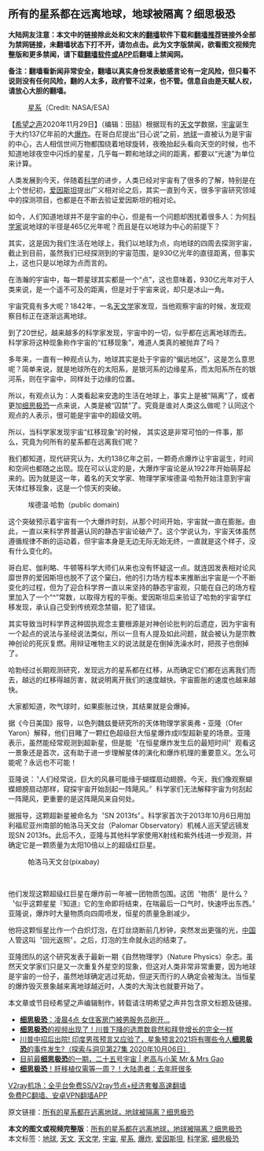  <h2>所有的星系都在远离地球，地球被隔离？细思极恐</h2> <p class="notice"><b>大陆网友注意：本文中的链接除此处和文末的<a href="https://github.com/bannedbook/fanqiang" >翻墙</a>软件下载和<a href="https://github.com/killgcd/justmysocks/blob/master/README.md">翻墙推荐</a>链接外全部为禁网链接，未翻墙状态下打不开，请勿点击。此为文字版禁闻，欲看图文视频完整版和更多禁闻，请下载<a href="https://github.com/bannedbook/fanqiang">翻墙软件或APP</a>后翻墙上禁闻网。</p><p>备注：翻墙看新闻非常安全，翻墙以真实身份发表敏感言论有一定风险，但只看不说则没有任何风险，翻的人太多，政府管不过来，也不管。信息自由是天赋人权，请放心大胆的翻墙。</b></p>  <div class="entry"> <figure><figcaption><a href="https://www.bannedbook.org/bnews/tag/%e6%98%9f%e7%b3%bb/" class="st_tag internal_tag" rel="tag" title="标签 星系 下的日志">星系</a>（Credit: NASA/ESA)</figcaption></figure> <p>【<span class='wp_keywordlink_affiliate'><a href="https://www.soundofhope.org" title="希望之声" target="_blank">希望之声</a></span>2020年11月29日】（编辑：田喆）根据现有的<a href="https://www.bannedbook.org/bnews/tag/%e5%a4%a9%e6%96%87/" class="st_tag internal_tag" rel="tag" title="标签 天文 下的日志">天文</a>学数据，<a href="https://www.bannedbook.org/bnews/tag/%e5%ae%87%e5%ae%99/" class="st_tag internal_tag" rel="tag" title="标签 宇宙 下的日志">宇宙</a>诞生于大约137亿年前的大<a href="https://www.bannedbook.org/bnews/tag/%e7%88%86%e7%82%b8/" class="st_tag internal_tag" rel="tag" title="标签 爆炸 下的日志">爆炸</a>。在哥白尼提出“日心说”之前，<a href="https://www.bannedbook.org/bnews/tag/%e5%9c%b0%e7%90%83/" class="st_tag internal_tag" rel="tag" title="标签 地球 下的日志">地球</a>一直被认为是宇宙的中心，古人相信世间万物都围绕着地球旋转，夜晚抬起头看向天空的时候，也不知道地球夜空中闪烁的星星，几乎每一颗和地球之间的距离，都要以“光速”为单位来计算。</p> <p>人类发展到今天，伴随着<span class='wp_keywordlink'><a href="https://www.bannedbook.org/forum11/topic309.html" title="禁片：“科学”的棍子" target="_blank">科学</a></span>的进步，人类已经对宇宙有了很多的了解，特别是在上个世纪初，<a href="https://www.bannedbook.org/bnews/tag/%e7%88%b1%e5%9b%a0%e6%96%af%e5%9d%a6/" class="st_tag internal_tag" rel="tag" title="标签 爱因斯坦 下的日志">爱因斯坦</a>提出广义相对论之后，其实一直到今天，很多宇宙研究领域中的探测项目，也都是在不断去验证爱因斯坦的相对论。</p> <p>如今，人们知道地球并不是宇宙的中心，但是有一个问题却困扰着很多人：为何<a href="https://www.bannedbook.org/bnews/tag/%e7%a7%91%e5%ad%a6%e5%ae%b6/" class="st_tag internal_tag" rel="tag" title="标签 科学家 下的日志">科学家</a>说地球的半径是465亿光年呢？而且是在以地球为中心的前提下？</p> <p>其实，这是因为我们生活在地球上，我们以地球为点，向地球的四周去探测宇宙，截止到目前，虽然我们已经探测到的宇宙范围，是930亿光年的直径距离，但事实上，这也只是以地球为点而言的。</p> <p>在浩瀚的宇宙中，每一颗星球其实都是一个“点”，这也意味着，930亿光年对于人类来说，是一个遥不可及的距离，但是对于宇宙来说，却只是冰山一角。</p> <p>宇宙究竟有多大呢？1842年，一名<a href="https://www.bannedbook.org/bnews/tag/%E5%A4%A9%E6%96%87%E5%AD%A6/" class="st_tag internal_tag" rel="tag" title="标签 天文学 下的日志">天文学</a>家发现，当他观察宇宙的时候，发现观察目标正在逐渐远离地球。</p>  <p>到了20世纪，越来越多的科学家发现，宇宙中的一切，似乎都在远离地球而去。科学家将这种现象称作宇宙的“红移现象”，难道人类真的被抛弃了吗？</p> <p>多年来，一直有一种观点认为，地球其实是处于宇宙的“偏远地区”，这是怎么意思呢？简单来说，就是地球所在的太阳系，是银河系的边缘星系，而太阳系所在的银河系，则在宇宙中，同样处于边缘的位置。</p> <p>所以，有观点认为：人类看起来安逸的生活在地球上，事实上是被“隔离”了，或者更加<a href="https://www.bannedbook.org/bnews/tag/%e7%bb%86%e6%80%9d%e6%9e%81%e6%81%90/" class="st_tag internal_tag" rel="tag" title="标签 细思极恐 下的日志">细思极恐</a>一点来说，人类是被“囚禁”了。究竟是谁对人类这么做呢？认同这个观点的人表示，很可能是宇宙中的超级文明。</p> <p>所以，当科学家发现宇宙“红移现象”的时候， 其实这是非常可怕的一件事，那么，究竟为何所有的星系都在远离我们呢？</p> <p>我们都知道，现代研究认为，大约138亿年之前，一颗奇点爆炸让宇宙诞生，时间和空间也都随之出现。现在可以认定的是，大爆炸宇宙论是从1922年开始萌芽起来的。因为就是这一年，着名的天文学家、物理学家埃德温·哈勃开始注意到宇宙天体红移现象，这是一个惊天的突破。</p> <figure><figcaption>埃德温·哈勃（public domain)</figcaption></figure> <p>这个突破预示着宇宙有一个大爆炸时刻，从那个时间开始，宇宙就一直在膨胀。由此，一直以来科学界普遍认同的静态宇宙论破产了。这个学说认为，宇宙天体虽然遵循规律不断的运动着，但宇宙本身是无边无际无始无终，一直就是这个样子，没有什么变化的。</p>  <p>哥白尼、伽利略、牛顿等科学大师们从来也没有怀疑这一点。就连因发表相对论风靡世界的爱因斯坦也脱不了这个窠臼，他的引力场方程本来推断出宇宙是一个不断变化的过程，但为了迎合科学界一直以来坚持的静态宇宙观，只能在自己的场方程里加入了一个“^”常数，以取得方程的平衡。爱因斯坦后来验证了哈勃的宇宙学红移发现，承认自己受到传统观念禁锢，犯了错误。</p> <p>其实导致当时科学界这种固执观念主要根源是对神创论批判的后遗症，因为宇宙有一个起点的说法与圣经说法类似，所以一旦有人提及如此问题，就会被认为是宗教神创论的死灰复燃。用辩证唯物主义的说法就是在倒掉洗澡水时，把孩子也倒掉了。</p> <p>哈勃经过长期观测研究，发现远方的星系都在红移，从而确定它们都在远离我们而去，越远的红移得越厉害，就说明离开我们的速度越快。宇宙膨胀的速度也越来越快。</p> <p>大家都知道，吹气球时，如果膨胀过快，其结果就是会爆掉。</p> <p>据《今日美国》报导，以色列魏兹曼研究所的天体物理学家奥弗・亚隆（Ofer Yaron）解释，他们目睹了一颗红色超级巨大恒星爆炸成II型超新星的场景。亚隆表示，虽然能经常观测到超新星，但是能〝在恒星爆炸发生后的最短时间〞观看这一景象还是首次，这有助于进一步理解星体的演化和爆炸机理的重要意义。怎么可能呢？永远也不可能！</p> <p>亚隆说：〝人们经常说，巨大的风暴可能缘于蝴蝶扇动翅膀。今天，我们像观察蝴蝶翅膀扇动那样，窥探宇宙开始刮起一阵飓风。〞科学家们无法解释宇宙为何刮起一阵飓风，更重要的是这阵飓风来自何处。</p>  <p>据报导，这颗超新星被命名为〝SN 2013fs〞。科学家首次于2013年10月6日用加利福尼亚州南部的帕洛马天文台（Palomar Observatory）机械人巡天望远镜发现SN 2013fs。此后不久，亚隆与其他科学家使用X射线和紫外线进一步观测，并确定它是一颗质量为太阳10倍以上的超级红巨星。</p> <figure><figcaption>帕洛马天文台(pixabay)</figcaption></figure> <p> </p> <p>他们发现这颗超级红巨星在爆炸前一年被一团物质包围。这团〝物质〞是什么？〝似乎这颗星星『知道』它的生命即将结束，在喘最后一口气时，快速呼出东西。〞亚隆说，爆炸时大量物质向四周喷发，恒星的质量急剧减少。</p> <p>他将这颗恒星比作一个白炽灯泡，在灯丝烧断前几秒钟，突然发出更强的光，<span class='wp_keywordlink_affiliate'><a href="https://www.bannedbook.org/" title="中国" target="_blank">中国</a></span>人管这叫〝回光返照〞。之后，灯泡的生命就永远的结束了。</p> <p>亚隆团队的这个研究发表于最新一期《自然物理学》（Nature Physics）杂志。虽然天文学家们只是又一次重复外星空的现象，但这对人类非常非常重要，因为地球是宇宙的一份子，虽然地球确定逃过死劫，但逆天而行的人确定会被淘汰。当恒星的爆炸毁灭景象越来离地球越近时，人类的大淘汰也就要开始了。</p> <p>本文章或节目经希望之声编辑制作，转载请注明希望之声并包含原文标题及链接。</p>  <ul class='op-related-articles' title='相关阅读'> <li><a href='https://www.bannedbook.org/bnews/cbnews/20201126/1437141.html' target='_blank'><b>细思极恐</b>：凌晨4点 女住客房门被男服务员刷开…</a></li> <li><a href='https://www.bannedbook.org/bnews/topimagenews/20201110/1428737.html' target='_blank'><b>细思极恐</b>的视频出现了！川普下降的选票数竟然和拜登增长的完全一样</a></li> <li><a href='https://www.bannedbook.org/bnews/comments/20201006/1409106.html' target='_blank'>川普中招后出院! 印度男孩预言又应验了，星象预言2021将有哪些令人<b>细思极恐</b>的事件发生?（探索与洞见第27集 2020年10月06日）</a></li> <li><a href='https://www.bannedbook.org/bnews/bannedvideo/20200930/1405878.html' target='_blank'>目前最<b>细思极恐</b>的一期，二十五号宇宙 | 老高与小茉 Mr & Mrs Gao</a></li> <li><a href='https://www.bannedbook.org/bnews/cbnews/20200910/1394032.html' target='_blank'><b>细思极恐</b>！肝移植仅需等一周？！大陆患者：去年肝很多</a></li> </ul> <p class="texttj"> <a href="https://www.bannedbook.org/forum23/topic22702.html" target="_blank">V2ray机场：全平台免费SS/V2ray节点+经济套餐高速翻墙</a><br/> <a href="https://github.com/bannedbook/fanqiang/wiki/%E7%A6%81%E9%97%BB%E7%BD%91%E5%AE%89%E5%8D%93%E7%BF%BB%E5%A2%99%E6%96%B0%E9%97%BBAPP" target="_blank">免费PC翻墙、安卓VPN翻墙APP</a></p><p>原文链接：<a class="src_link"  href="https://www.soundofhope.org/post/447961" target="_blank">所有的星系都在远离地球，地球被隔离？细思极恐</a></p><a name='sharetosocial'></a>       <div><b>本文的图文或视频完整版</b>：<a href='https://www.bannedbook.org/bnews/comments/20201130/1439296.html'>所有的星系都在远离地球，地球被隔离？细思极恐</a></div>  </div><!--END ENTRY--> <div class="postfooter"> <div>本文标签：<a href="https://www.bannedbook.org/bnews/tag/%e5%9c%b0%e7%90%83/" rel="tag">地球</a>, <a href="https://www.bannedbook.org/bnews/tag/%e5%a4%a9%e6%96%87/" rel="tag">天文</a>, <a href="https://www.bannedbook.org/bnews/tag/%E5%A4%A9%E6%96%87%E5%AD%A6/" rel="tag">天文学</a>, <a href="https://www.bannedbook.org/bnews/tag/%e5%ae%87%e5%ae%99/" rel="tag">宇宙</a>, <a href="https://www.bannedbook.org/bnews/tag/%e6%98%9f%e7%b3%bb/" rel="tag">星系</a>, <a href="https://www.bannedbook.org/bnews/tag/%e7%88%86%e7%82%b8/" rel="tag">爆炸</a>, <a href="https://www.bannedbook.org/bnews/tag/%e7%88%b1%e5%9b%a0%e6%96%af%e5%9d%a6/" rel="tag">爱因斯坦</a>, <a href="https://www.bannedbook.org/bnews/tag/%e7%a7%91%e5%ad%a6%e5%ae%b6/" rel="tag">科学家</a>, <a href="https://www.bannedbook.org/bnews/tag/%e7%bb%86%e6%80%9d%e6%9e%81%e6%81%90/" rel="tag">细思极恐</a></div>  </div><!--END POSTFOOTER--> 